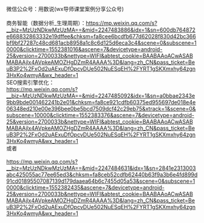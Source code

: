 微信公众号：用数说(wx导师课堂案例分享公众号)</br>
</br>
商务智能（数据分析_生理周期）：https://mp.weixin.qq.com/s?__biz=MzUzNDkwMzUzMA==&mid=2247483886&idx=1&sn=600db764872e668832863332e19dffee&chksm=fa8cee6bcdfb677d62028f830d42bc366bf9bf27287c48cd681acb8958a1c8c6d125d6eca3c4&scene=0&subscene=10000&clicktime=1552381016&ascene=7&devicetype=android-25&version=2700033b&nettype=WIFI&abtest_cookie=BAABAAoACwASABMABAAjlx4AVpkeAMOZHgDZmR4AAAA%3D&lang=zh_CN&pass_ticket=BeuB3P2%2FxOd2uAExuDfOpcvDUe502NuESqEH%2FYRT1gSKXmxhy64zgn3HxKo4wmyA&wx_header=1
</br>
SEO搜索引擎优化：</br>
https://mp.weixin.qq.com/s?__biz=MzUzNDkwMzUzMA==&mid=2247485092&idx=1&sn=a0bbae2343e9bb9bde001462241b2e01&chksm=fa8ce921cdfb60375ed955697de018e4e06348ed210e00e396bee0be5bcd7509dcf42c29eb75&xtrack=1&scene=0&subscene=10000&clicktime=1552383376&ascene=7&devicetype=android-25&version=2700033b&nettype=WIFI&abtest_cookie=BAABAAoACwASABMABAAjlx4AVpkeAMOZHgDZmR4AAAA%3D&lang=zh_CN&pass_ticket=BeuB3P2%2FxOd2uAExuDfOpcvDUe502NuESqEH%2FYRT1gSKXmxhy64zgn3HxKo4wmyA&wx_header=1
</br>
或者</br>
</br>
https://mp.weixin.qq.com/s?__biz=MzUzNDkwMzUzMA==&mid=2247484631&idx=1&sn=2841e2313003abc425055ac77ee65ed3&chksm=fa8ceb52cdfb62440b63f9a3b6e4fd899d91cd01895507087139d179daaea64b6c7455d05a53&scene=0&subscene=10000&clicktime=1552382435&ascene=7&devicetype=android-25&version=2700033b&nettype=WIFI&abtest_cookie=BAABAAoACwASABMABAAjlx4AVpkeAMOZHgDZmR4AAAA%3D&lang=zh_CN&pass_ticket=BeuB3P2%2FxOd2uAExuDfOpcvDUe502NuESqEH%2FYRT1gSKXmxhy64zgn3HxKo4wmyA&wx_header=1


